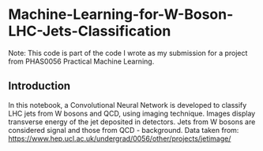 # Machine-Learning-for-W-Boson-LHC-Jets-Classification

Note: This code is part of the code I wrote as my submission for a project from PHAS0056 Practical Machine Learning.

## Introduction

In this notebook, a Convolutional Neural Network is developed to classify LHC jets from W bosons and QCD, using imaging technique. Images display transverse energy of the jet deposited in detectors. Jets from W bosons are considered signal and those from QCD - background.
Data taken from: https://www.hep.ucl.ac.uk/undergrad/0056/other/projects/jetimage/
